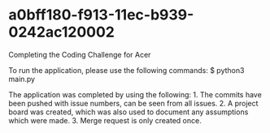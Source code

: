 # a0bff180-f913-11ec-b939-0242ac120002
Completing the Coding Challenge for Acer

To run the application, please use the following commands:
    $ python3 main.py

The application was completed by using the following:
    1. The commits have been pushed with issue numbers, can be seen from all issues. 
    2. A project board was created, which was also used to document any assumptions which were made.
    3. Merge request is only created once.

